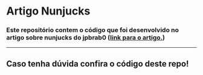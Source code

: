 # Artigo Nunjucks

### __Este repositório contem o código que foi desenvolvido no artigo sobre nunjucks do jpbrab0 ([link para o artigo.](https://dev.to/jpbrab0/nunjucks-template-engine-1k30))__

---

## Caso tenha dúvida confira o código deste repo!